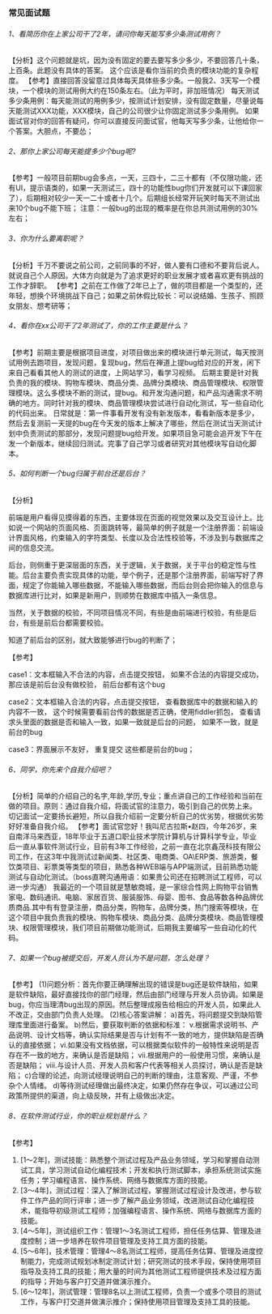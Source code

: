 ### 常见面试题

###### 1、看简历你在上家公司干了2年，请问你每天能写多少条测试用例？

【分析】这个问题就是坑，因为没有固定的要去要写多少多少，不要回答几十条，上百条。此题没有具体的答案。
这个应该是看你当前的负责的模块功能的复杂程度。
【参考】直接回答没留意过具体每天具体些多少条。一般我2、3天写一个模块，一个模块的测试用例大约在150条左右。（此为平时，非加班情况）
每天测试多少条用例：每天能测试的用例多少，按测试计划安排，没有固定数量，尽量说每天能测试XXX功能，XXX模块，自己的公司很少让你固定测试多少条用例。
如果面试官对你的回答有疑问，你可以直接反问面试官，他每天写多少条，让他给你一个答案。大胆点，不要怂；

###### 2、那你上家公司每天能提多少个bug呢?

【参考】一般项目前期bug会多点，一天，三四十，二三十都有（不仅限功能，还有UI，提示语类的，如果一天测试三，四十的功能性bug你们开发就可以下课回家了），后期相对较少一天一二十或者十几个。后期组长经常开玩笑时每天不测试出来10个bug不能下班；
注意：一般bug的出现的概率是在你总共测试用例的30%左右；

###### 3、你为什么要离职呢？

【分析】千万不要说之前公司，之前同事的不好，做人要有口德和不要背后说人。就说自己个人原因。大体方向就是为了追求更好的职业发展才或者喜欢更有挑战的工作才辞职。
【参考】之前在工作做了2年已上了，做的项目都是一个类型的，还年轻，想换个环境挑战下自己；如果之前休假比较长：可以说结婚、生孩子、照顾女朋友、想考研等；

###### 4、看你在xx公司干了2年测试了，你的工作主要是什么？

【参考】前期主要是根据项目进度，对项目做出来的模块进行单元测试，每天按测试用例去跑项目，发现问题，复现bug，然后在禅道上提bug给对应的开发，闲下来自己看看其他人的测试的进度，上网站学习，看学习视频。
后期主要是针对我负责的我的模块、购物车模块、商品分类、品牌分类模块、商品管理模块、权限管理模块。这么多模块不断的测试，提bug。和开发沟通问题，和产品沟通需求不明确的地方。同时针对我的模块、商品管理模块尝试进行自动化测试，写一些自动化的代码出来。
日常就是：第一件事看开发有没有新发版本，看看新版本是多少，然后去复测前一天提的bug在今天发的版本上解决了哪些，然后在测试当天测试计划中负责测试的那部分，发现问题提bug给开发。如果项目急可能会追开发下午在发一个新版本，继续回归测试。完事了自己学习或者研究对其他模块写自动化脚本。

###### 5、如何判断一个bug归属于前台还是后台？

【分析】

前端是用户看得见摸得着的东西，主要体现在页面的视觉效果以及交互设计上。比如说一个网站的页面风格、页面跳转等，最简单的例子就是一个注册界面：前端设计界面风格，约束输入的字符类型、长度以及合法性校验等，不涉及到与数据库之间的信息交流。

后台，则侧重于更深层面的东西，关于逻辑，关于数据，关于平台的稳定性与性能。后台主要负责实现具体的功能，举个例子，还是那个注册界面，前端写好了界面，规定了你能输入哪些数据，不能输入哪些数据，而后台则会把你输入的信息与数据库进行比对，如果是新用户，则顺势在数据库中插入一条信息。

当然，关于数据的校验，不同项目情况不同，有些是由前端进行校验，有些是后台，有些是前后台都需要校验。

知道了前后台的区别，就大致能够进行bug的判断了；

【参考】

case1：文本框输入不合法的内容，点击提交按钮， 如果不合法的内容提交成功， 那应该是前后台没有做校验， 前后台都有这个bug

case2：文本框输入合法的内容，点击提交按钮， 查看数据库中的数据和输入的内容不一致， 这个时候需要看前台传的数据是否正确，使用fiddler抓包， 查看请求头里面的数据是否和输入一致，如果一致就是后台的问题， 如果不一致，就是前台的bug

case3：界面展示不友好， 重复提交 这些都是前台的bug；

###### 6、同学，你先来个自我介绍吧？

【分析】简单的介绍自己的名字,年龄,学历,专业；重点讲自己的工作经验和当前在做的项目。原则：通过自我介绍，将面试官的注意力，吸引到自己的优势上来。
切记面试一定要扬长避短，所以自我介绍前一定要分析自己的优劣势，根据优劣势好好准备自我介绍。
【参考】面试官您好！我叫尼古拉斯•赵四，今年26岁，来自南洋马来西亚，18年毕业于五道口职业技术学院计算机与计算科学专业，毕业后一直从事软件测试行业，目前有3年工作经验，之前一直在北京鑫茂科技有限公司工作，在这3年中我测试过新闻类、社区类、电商类、OA\ERP类、旅游类，餐饮类项目、彩票类等类型的项目，熟悉各种WEB端与APP端测试，目前熟悉功能测试与自动化测试。（boss直聘沟通用语：如果贵公司还在招聘测试工程师，可以进一步沟通）
我最近的一个项目就是慧敏商城，是一家综合性网上购物平台销售家电、数码通讯、电脑、家居百货、服装服饰、母婴、图书、食品等数各种品牌优质商品.其中有有登录注册，商品分类，购物车，品牌分类，热门搜索等模块，在这个项目中我负责我的模块、购物车模块、商品分类、品牌分类模块、商品管理模块、权限管理模块，我们项目前期做功能测试，后期我主要编写一些自动化的代码。

###### 7、如果一个bug被提交后，开发人员认为不是问题，怎么处理？

【参考】
(1)问题分析：首先你要正确理解出现的错误是bug还是软件缺陷，如果是软件缺陷，最好直接找你的部门经理，然后由部门经理与开发人员协调。如果是bug，你应当理清bug出现的原因。然后整理成报告给相应的开发人员，如果此人不改正，交由部门负责人处理。
(2)核心答案讲解：
a)首先，将问题提交到缺陷管理库里面进行备案。
b)然后，要获取判断的依据和标准：
v.根据需求说明书、产品说明、设计文档等，确认实际结果是否与计划有不一致的地方，提供缺陷是否确认的直接依据；
vi.如果没有文档依据，可以根据类似软件的一般特性来说明是否存在不一致的地方，来确认是否是缺陷；
vii.根据用户的一般使用习惯，来确认是否是缺陷；
viii.与设计人员、开发人员和客户代表等相关人员探讨，确认是否是缺陷；
c)合理的论述，向测试经理说明自己的判断的理由，注意客观、严谨，不参杂个人情绪。
d)等待测试经理做出最终决定，如果仍然存在争议，可以通过公司政策所提供的渠道，向上级反映，并有上级做出决定。

###### 8、在软件测试行业，你的职业规划是什么？

【参考】
1. [1～2年]，测试技能：熟悉整个测试过程及产品业务领域，学习和掌握自动测试工具，学习测试自动化编程技术；开发和执行测试脚本，承担系统测试实施任务；学习编程语言、操作系统、网络与数据库方面的技能。
2. [3～4年]，测试过程：深入了解测试过程，掌握测试过程设计及改进，参与软件工作产品的同行评审；进一步了解产品业务领域，改进测试自动化编程技术，能指导初级测试工程师；加强编程语言、操作系统、网络与数据库方面的技能。
3. [4～5年]，测试组织工作：管理1～3名测试工程师，担任任务估算、管理及进度控制；进一步培养在软件项目管理及支持工具方面的技能。
4. [5～6年]，技术管理：管理4～8名测试工程师，提高任务估算、管理及进度控制能力，完成测试规划冰制定测试计划；研究测试的技术手段，保持使用项目指导及支持工具的技能；用大量的时间为其他测试工程师提供技术及过程方面的指导；开始与客户打交道并做演示推介。
5. [6～12年]，测试管理：管理8名以上测试工程师，负责一个或多个项目的测试工作，与客户打交道并做演示推介；保持使用项目管理及支持工具的技能。